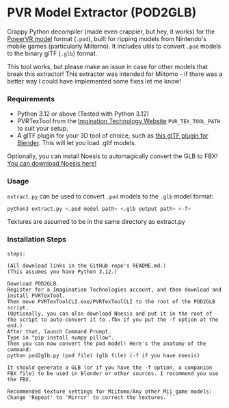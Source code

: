 # PVR Model Extractor (POD2GLB)

Crappy Python decompiler (made even crappier, but hey, it works) for the [PowerVR model]() format (`.pod`), built for ripping models from Nintendo's mobile games (particularly Miitomo). It includes utils to convert `.pod` models to the binary glTF (`.glb`) format.

This tool works, but please make an issue in case for other models that break this extractor! This extractor was intended for Miitomo - if there was a better way I could have implemented some fixes let me know!

### Requirements

* Python 3.12 or above (Tested with Python 3.12)
* PVRTexTool from the [Imgination Technology Website](https://developer.imaginationtech.com/solutions/pvrtextool/)
`PVR_TEX_TOOL_PATH` to suit your setup.
* A glTF plugin for your 3D tool of choice, such as [this glTF plugin for Blender](https://docs.blender.org/manual/en/latest/addons/import_export/scene_gltf2.html). This will let you load .gltf models. 

Optionally, you can install Noesis to automagically convert the GLB to FBX! [You can download Noesis here!](https://www.richwhitehouse.com/index.php?content=inc_projects.php&showproject=91)

### Usage

`extract.py` can be used to convert `.pod` models to the `.glb` model format:

```bash
python3 extract.py <.pod model path> <.glb output path> <-f>
```

Textures are assumed to be in the same directory as extract.py

### Installation Steps
```
steps:

(All download links in the GitHub repo's README.md.)
(This assumes you have Python 3.12.)

Download POD2GLB.
Register for a Imagination Technologies account, and then download and install PVRTexTool.
Then move PVRTexToolCLI.exe/PVRTexToolCLI to the root of the POD2GLB script.
(Optionally, you can also download Noesis and put it in the root of the script to auto-convert it to .fbx if you put the -f option at the end.)
After that, launch Command Prompt.
Type in "pip install numpy pillow".
Then you can now convert the pod model! Here's the anatomy of the command:
python pod2glb.py (pod file) (glb file) (-f if you have noesis)

It should generate a GLB (or if you have the -f option, a companion FBX file) to be used in Blender or other sources. I recommend you use the FBX.

Recommended texture settings for Miitomo/Any other Mii game models:
Change 'Repeat' to 'Mirror' to correct the textures.```
